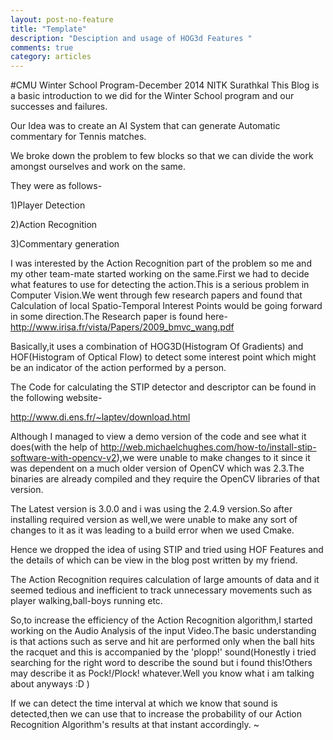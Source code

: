 ```yaml
---
layout: post-no-feature
title: "Template"
description: "Desciption and usage of HOG3d Features "
comments: true
category: articles
---
```



 #CMU Winter School Program-December 2014 NITK Surathkal
This Blog is a basic introduction to we did for the Winter School program and our successes and failures.

Our Idea was to create an AI System that can generate Automatic commentary for Tennis matches.

We broke down the problem to few blocks so that we can divide the work amongst ourselves and work on the same.

They were  as follows-

1)Player Detection

2)Action Recognition

3)Commentary generation

I was interested by the Action Recognition part of the problem so me and my other team-mate started working on the same.First we had to decide what features to use for detecting the action.This is a serious problem in Computer Vision.We went through few research papers and found that Calculation of local Spatio-Temporal Interest Points would be going forward in some direction.The Research paper is found here- http://www.irisa.fr/vista/Papers/2009_bmvc_wang.pdf

Basically,it uses a combination of HOG3D(Histogram Of Gradients) and HOF(Histogram of Optical Flow) to detect some interest point which might be an indicator of the action performed by a person.

The Code for calculating the STIP detector and descriptor can be found in the following website-

http://www.di.ens.fr/~laptev/download.html

Although I managed to view a demo version of the code and see what it does(with the help of http://web.michaelchughes.com/how-to/install-stip-software-with-opencv-v2),we were unable to make changes to it since it was dependent on a much older version of OpenCV which was 2.3.The binaries are already compiled and they require the OpenCV libraries of that version.

The Latest version is 3.0.0 and i was using the 2.4.9 version.So after installing required version as well,we were unable to make any sort of changes to it as it was leading to a build error when we used Cmake.

Hence we dropped the idea of using STIP and tried using HOF Features and the details of which can be view in the blog post written by my friend.

The Action Recognition requires calculation of large amounts of data and it seemed tedious and inefficient to track unnecessary movements such as player walking,ball-boys running etc.

So,to increase the efficiency of the Action Recognition algorithm,I started working on the Audio Analysis of the input Video.The basic understanding is that actions such as serve and hit are performed only when the ball hits the racquet and this is accompanied by the 'plopp!' sound(Honestly i tried searching for the right word to describe the sound but i found this!Others may describe it as Pock!/Plock! whatever.Well you know what i am talking about anyways :D )

If we can detect the time interval at which we know that sound is detected,then we can use that to increase the probability of our Action Recognition Algorithm's results at that instant accordingly.
~                               
